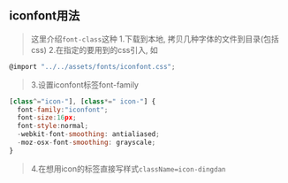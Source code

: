 ## iconfont用法
>这里介绍`font-class`这种
>1.下载到本地, 拷贝几种字体的文件到目录(包括css)
>2.在指定的要用到的css引入, 如
```javascript
@import "../../assets/fonts/iconfont.css";
```
>3.设置iconfont标签font-family
```javascript
[class^="icon-"], [class*=" icon-"] {
  font-family:"iconfont";
  font-size:16px;
  font-style:normal;
  -webkit-font-smoothing: antialiased;
  -moz-osx-font-smoothing: grayscale;
}
```
>4.在想用icon的标签直接写样式`className=icon-dingdan`